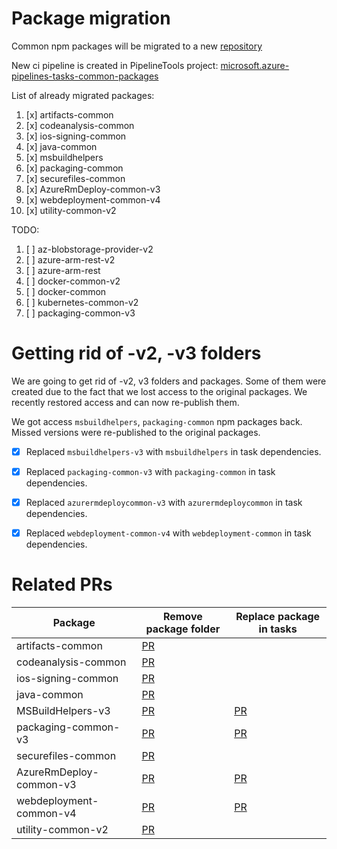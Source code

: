 # Package migration

Common npm packages will be migrated to a new [repository](https://github.com/microsoft/azure-pipelines-tasks-common-packages)

New ci pipeline is created in PipelineTools project: [microsoft.azure-pipelines-tasks-common-packages](https://dev.azure.com/mseng/PipelineTools/_build?definitionId=14116)

List of already migrated packages:

1. [x] artifacts-common
2. [x] codeanalysis-common
3. [x] ios-signing-common
4. [x] java-common
5. [x] msbuildhelpers
6. [x] packaging-common
7. [x] securefiles-common
8. [x] AzureRmDeploy-common-v3
9. [x] webdeployment-common-v4
10. [x]  utility-common-v2

TODO:

1. [ ] az-blobstorage-provider-v2
2.  [ ] azure-arm-rest-v2
3.  [ ] azure-arm-rest
4.  [ ] docker-common-v2
5.  [ ] docker-common
6.  [ ] kubernetes-common-v2
7.  [ ] packaging-common-v3


# Getting rid of -v2, -v3 folders

We are going to get rid of -v2, v3 folders and packages. Some of them were created due to the fact that we lost access to the original packages.
We recently restored access and can now re-publish them.

We got access `msbuildhelpers`, `packaging-common` npm packages back.
Missed versions were re-published to the original packages. 

- [x] Replaced `msbuildhelpers-v3` with `msbuildhelpers` in task dependencies.
- [x] Replaced `packaging-common-v3` with `packaging-common` in task dependencies.
- [x] Replaced `azurermdeploycommon-v3` with `azurermdeploycommon` in task dependencies.
- [x] Replaced `webdeployment-common-v4` with `webdeployment-common` in task dependencies.


# Related PRs

| Package                 | Remove package folder                                               | Replace package in tasks                                            |
| ----------------------- | ------------------------------------------------------------------- | ------------------------------------------------------------------- |
| artifacts-common        | [PR](https://github.com/microsoft/azure-pipelines-tasks/pull/17273) |                                                                     |
| codeanalysis-common     | [PR](https://github.com/microsoft/azure-pipelines-tasks/pull/17268) |                                                                     |
| ios-signing-common      | [PR](https://github.com/microsoft/azure-pipelines-tasks/pull/17272) |                                                                     |
| java-common             | [PR](https://github.com/microsoft/azure-pipelines-tasks/pull/17269) |                                                                     |
| MSBuildHelpers-v3       | [PR](https://github.com/microsoft/azure-pipelines-tasks/pull/17274) | [PR](https://github.com/microsoft/azure-pipelines-tasks/pull/17250) |
| packaging-common-v3     | [PR](https://github.com/microsoft/azure-pipelines-tasks/pull/17271) | [PR](https://github.com/microsoft/azure-pipelines-tasks/pull/17266) |
| securefiles-common      | [PR](https://github.com/microsoft/azure-pipelines-tasks/pull/17270) |                                                                     |
| AzureRmDeploy-common-v3 | [PR](https://github.com/microsoft/azure-pipelines-tasks/pull/17444) | [PR](https://github.com/microsoft/azure-pipelines-tasks/pull/17435) |
| webdeployment-common-v4 | [PR](https://github.com/microsoft/azure-pipelines-tasks/pull/17430) | [PR](https://github.com/microsoft/azure-pipelines-tasks/pull/17379) |
| utility-common-v2       | [PR](https://github.com/microsoft/azure-pipelines-tasks/pull/17445) |                                                                     |